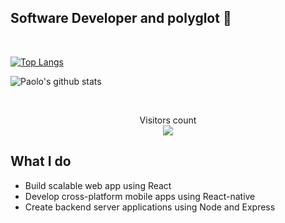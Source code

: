 ## **Software Developer and polyglot 🤖** 

</br>

[![Top Langs](https://github-readme-stats.vercel.app/api/top-langs/?username=PaoloDiBello&layout=compact&title_color=9925be&text_color=2596be&bg_color=041014)](https://github.com/amitravikumar/github-readme-stats)

![Paolo's github stats](https://github-readme-stats.vercel.app/api?username=PaoloDiBello&title_color=9925be&text_color=2596be&bg_color=041014)

</br>

<p align="center"> 
  Visitors count<br>
  <img src="https://profile-counter.glitch.me/PaoloDiBello/count.svg" />
</p>

## **What I do**

- Build scalable web app using React
- Develop cross-platform mobile apps using React-native
- Create backend server applications using Node and Express
